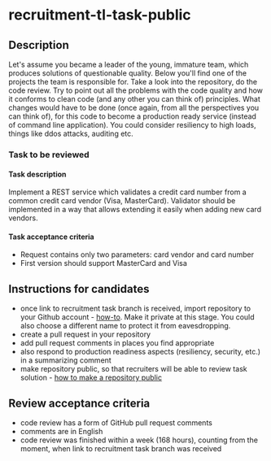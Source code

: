 # recruitment-tl-task-public

## Description
Let's assume you became a leader of the young, immature team, which produces solutions of questionable quality. Below you'll find one of the projects the team is responsible for. Take a look into the repository, do the code review. Try to point out all the problems with the code quality and how it conforms to clean code (and any other you can think of) principles. What changes would have to be done (once again, from all the perspectives you can think of), for this code to become a production ready service (instead of command line application). You could consider resiliency to high loads, things like ddos attacks, auditing etc.

### Task to be reviewed
#### Task description
Implement a REST service which validates a credit card number from a common credit card vendor (Visa, MasterCard). Validator should be implemented  in a way that allows extending it easily when adding new card vendors.

#### Task acceptance criteria
- Request contains only two parameters: card vendor and card number
- First version should support MasterCard and Visa

## Instructions for candidates
- once link to recruitment task branch is received, import repository to your Github account - [how-to](https://docs.github.com/en/github/importing-your-projects-to-github/importing-a-repository-with-github-importer). Make it private at this stage. You could also choose a different name to protect it from eavesdropping.
- create a pull request in your repository
- add pull request comments in places you find appropriate 
- also respond to production readiness aspects (resiliency, security, etc.) in a summarizing comment
- make repository public, so that recruiters will be able to review task solution - [how to make a repository public](https://docs.github.com/en/github/administering-a-repository/setting-repository-visibility#making-a-repository-public)

## Review acceptance criteria
- code review has a form of GitHub pull request comments 
- comments are in English
- code review was finished within a week (168 hours), counting from the moment, when link to recruitment task branch was received
